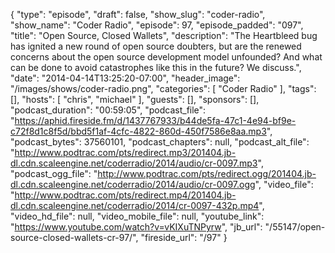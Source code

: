 {
  "type": "episode",
  "draft": false,
  "show_slug": "coder-radio",
  "show_name": "Coder Radio",
  "episode": 97,
  "episode_padded": "097",
  "title": "Open Source, Closed Wallets",
  "description": "The Heartbleed bug has ignited a new round of open source doubters, but are the renewed concerns about the open source development model unfounded? And what can be done to avoid catastrophes like this in the future? We discuss.",
  "date": "2014-04-14T13:25:20-07:00",
  "header_image": "/images/shows/coder-radio.png",
  "categories": [
    "Coder Radio"
  ],
  "tags": [],
  "hosts": [
    "chris",
    "michael"
  ],
  "guests": [],
  "sponsors": [],
  "podcast_duration": "00:59:05",
  "podcast_file": "https://aphid.fireside.fm/d/1437767933/b44de5fa-47c1-4e94-bf9e-c72f8d1c8f5d/bbd5f1af-4cfc-4822-860d-450f7586e8aa.mp3",
  "podcast_bytes": 37560101,
  "podcast_chapters": null,
  "podcast_alt_file": "http://www.podtrac.com/pts/redirect.mp3/201404.jb-dl.cdn.scaleengine.net/coderradio/2014/audio/cr-0097.mp3",
  "podcast_ogg_file": "http://www.podtrac.com/pts/redirect.ogg/201404.jb-dl.cdn.scaleengine.net/coderradio/2014/audio/cr-0097.ogg",
  "video_file": "http://www.podtrac.com/pts/redirect.mp4/201404.jb-dl.cdn.scaleengine.net/coderradio/2014/cr-0097-432p.mp4",
  "video_hd_file": null,
  "video_mobile_file": null,
  "youtube_link": "https://www.youtube.com/watch?v=vKIXuTNPyrw",
  "jb_url": "/55147/open-source-closed-wallets-cr-97/",
  "fireside_url": "/97"
}

